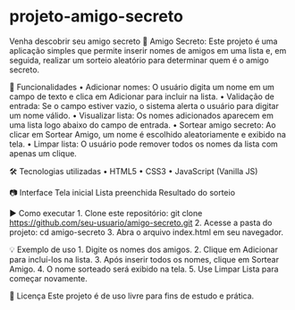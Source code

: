 # projeto-amigo-secreto
Venha descobrir seu amigo secreto
🎁 Amigo Secreto:
Este projeto é uma aplicação simples que permite inserir nomes de amigos em uma lista e, em seguida, realizar um sorteio aleatório para determinar quem é o amigo secreto.

🚀 Funcionalidades
    • Adicionar nomes: O usuário digita um nome em um campo de texto e clica em Adicionar para incluir na lista.
    • Validação de entrada: Se o campo estiver vazio, o sistema alerta o usuário para digitar um nome válido.
    • Visualizar lista: Os nomes adicionados aparecem em uma lista logo abaixo do campo de entrada.
    • Sortear amigo secreto: Ao clicar em Sortear Amigo, um nome é escolhido aleatoriamente e exibido na tela.
    • Limpar lista: O usuário pode remover todos os nomes da lista com apenas um clique.

🛠️ Tecnologias utilizadas
    • HTML5
    • CSS3
    • JavaScript (Vanilla JS)

📷 Interface
Tela inicial
Lista preenchida
Resultado do sorteio

▶️ Como executar
    1. Clone este repositório:
       git clone https://github.com/seu-usuario/amigo-secreto.git
    2. Acesse a pasta do projeto:
       cd amigo-secreto
    3. Abra o arquivo index.html em seu navegador.

💡 Exemplo de uso
    1. Digite os nomes dos amigos.
    2. Clique em Adicionar para incluí-los na lista.
    3. Após inserir todos os nomes, clique em Sortear Amigo.
    4. O nome sorteado será exibido na tela.
    5. Use Limpar Lista para começar novamente.

📜 Licença
Este projeto é de uso livre para fins de estudo e prática.
